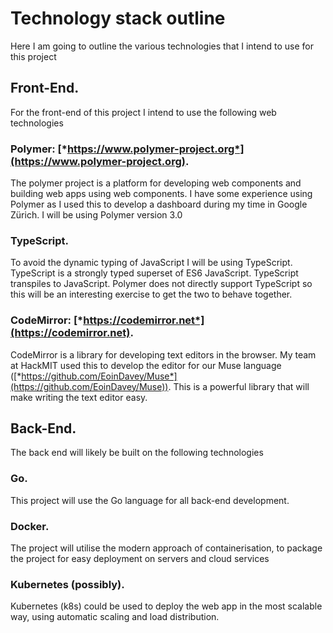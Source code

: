 # Technology stack outline

Here I am going to outline the various technologies that I intend to use for this project

## Front-End.

For the front-end of this project I intend to use the following web technologies

### Polymer: [*https://www.polymer-project.org*](https://www.polymer-project.org).

The polymer project is a platform for developing web components and building web apps using web components. I have some experience using Polymer as I used this to develop a dashboard during my time in Google Zürich. I will be using Polymer version 3.0

### TypeScript.

To avoid the dynamic typing of JavaScript I will be using TypeScript. TypeScript is a strongly typed superset of ES6 JavaScript. TypeScript transpiles to JavaScript. Polymer does not directly support TypeScript so this will be an interesting exercise to get the two to behave together.

### CodeMirror: [*https://codemirror.net*](https://codemirror.net).

CodeMirror is a library for developing text editors in the browser. My team at HackMIT used this to develop the editor for our Muse language ([*https://github.com/EoinDavey/Muse*](https://github.com/EoinDavey/Muse)). This is a powerful library that will make writing the text editor easy.

## Back-End.

The back end will likely be built on the following technologies

### Go.

This project will use the Go language for all back-end development.

### Docker.

The project will utilise the modern approach of containerisation, to package the project for easy deployment on servers and cloud services

### Kubernetes (possibly).

Kubernetes (k8s) could be used to deploy the web app in the most scalable way, using automatic scaling and load distribution.
